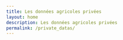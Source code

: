 ```yaml
---
title: Les données agricoles privées
layout: home
description: Les données agricoles privées
permalink: /private_datas/
---
```

